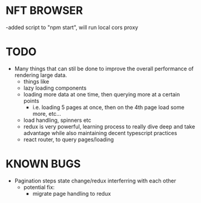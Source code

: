 # NFT BROWSER

-added script to "npm start", will run local cors proxy

# TODO
- Many things that can stil be done to improve the overall performance of rendering large data.
    - things like
     - lazy loading components
     - loading more data at one time, then querying more at a certain points
        - i.e. loading 5 pages at once, then on the 4th page load some more, etc...
     - load handling, spinners etc
     - redux is very powerful, learning process to really dive deep and take advantage while also maintaining decent typescript practices
     - react router, to query pages/loading 
# KNOWN BUGS
- Pagination steps state change/redux interferring with each other
    - potential fix:
        - migrate page handling to redux